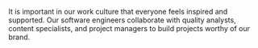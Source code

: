 It is important in our work culture that everyone feels inspired and supported. Our software engineers collaborate with quality analysts, content specialists, and project managers to build projects worthy of our brand.

